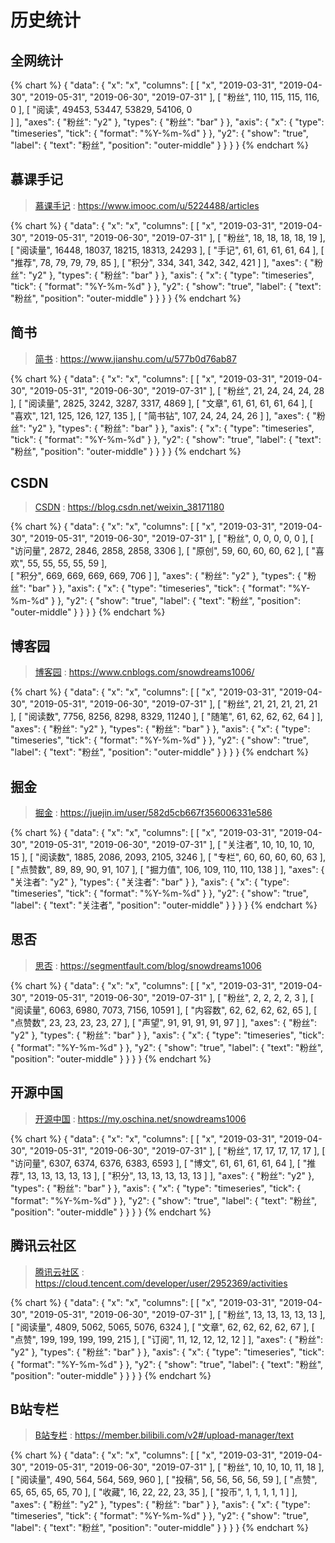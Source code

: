 # 历史统计

## 全网统计

{% chart %}
{
    "data": {
        "x": "x",
        "columns": [
            [
                "x",
                "2019-03-31",
                "2019-04-30",
                "2019-05-31",
                "2019-06-30",
                "2019-07-31"
            ],
            [
                "粉丝",
                110,
                115,
                115,
                116,
                0
            ],
            [
                "阅读",
                49453,
                53447,
                53829,
                54106,
                0               
            ]
        ],
        "axes": {
            "粉丝": "y2"
        },
        "types": {
            "粉丝": "bar"
        }
    },
    "axis": {
      "x": {
        "type": "timeseries",
        "tick": {
            "format": "%Y-%m-%d"
        }
      },
      "y2": {
        "show": "true",
        "label": {
          "text": "粉丝",
          "position": "outer-middle"
        }
      }
    }
}
{% endchart %}

## 慕课手记

> [慕课手记][imooc] : https://www.imooc.com/u/5224488/articles

{% chart %}
{
    "data": {
        "x": "x",
        "columns": [
            [
                "x",
                "2019-03-31",
                "2019-04-30",
                "2019-05-31",
                "2019-06-30",
                "2019-07-31"
            ],
            [
                "粉丝",
                18,
                18,
                18,
                18,
                19
            ],
            [
                "阅读量",
                16448,
                18037,
                18215,
                18313,
                24293
            ],
            [
                "手记",
                61,
                61,
                61,
                61,
                64
            ],
            [
                "推荐",
                78,
                79,
                79,
                79,
                85
            ],
            [
                "积分",
                334,
                341,
                342,
                342,
                421
            ]
        ],
        "axes": {
            "粉丝": "y2"
        },
        "types": {
            "粉丝": "bar"
        }
    },
    "axis": {
      "x": {
        "type": "timeseries",
        "tick": {
            "format": "%Y-%m-%d"
        }
      },
      "y2": {
        "show": "true",
        "label": { 
          "text": "粉丝",
          "position": "outer-middle"
        }
      } 
    }
}
{% endchart %}

## 简书

> [简书][jianshu] : https://www.jianshu.com/u/577b0d76ab87

{% chart %}
{
    "data": {
        "x": "x",
        "columns": [
            [
                "x",
                "2019-03-31",
                "2019-04-30",
                "2019-05-31",
                "2019-06-30",
                "2019-07-31"
            ],
            [
                "粉丝",
                21,
                24,
                24,
                24,
                28
            ],
            [
                "阅读量",
                2825,
                3242,
                3287,
                3317,
                4869
            ],
            [
                "文章",
                61,
                61,
                61,
                61,
                64
            ],
            [
                "喜欢",
                121,
                125,
                126,
                127,
                135
            ],
            [
                "简书钻",
                107,
                24,
                24,
                24,
                26
            ]
        ],
        "axes": {
            "粉丝": "y2"
        },
        "types": {
            "粉丝": "bar"
        }
    },
    "axis": {
      "x": {
        "type": "timeseries",
        "tick": {
            "format": "%Y-%m-%d"
        }
      },
      "y2": {
        "show": "true",
        "label": { 
          "text": "粉丝",
          "position": "outer-middle"
        }
      }
    }
}
{% endchart %}

## CSDN

> [CSDN][csdn] : https://blog.csdn.net/weixin_38171180

{% chart %}
{
    "data": {
        "x": "x",
        "columns": [
            [
                "x",
                "2019-03-31",
                "2019-04-30",
                "2019-05-31",
                "2019-06-30",
                "2019-07-31"
            ],
            [
                "粉丝",
                0,
                0,
                0,
                0,
                0
            ],
            [
                "访问量",
                2872,
                2846,
                2858,
                2858,
                3306
            ],
            [
                "原创",
                59,
                60,
                60,
                60,
                62
            ],
            [
                "喜欢",
                55,
                55,
                55,
                55,
                59
            ],      
            [
                "积分",
                669,
                669,
                669,
                669,
                706
            ]
        ],
        "axes": {
            "粉丝": "y2"
        },
        "types": {
            "粉丝": "bar"
        }
    },
    "axis": {
      "x": {
        "type": "timeseries",
        "tick": {
            "format": "%Y-%m-%d"
        }
      },
      "y2": {
        "show": "true",
        "label": {
          "text": "粉丝",
          "position": "outer-middle"
        }
      }
    }
}
{% endchart %}

## 博客园

> [博客园][cnblogs] : https://www.cnblogs.com/snowdreams1006/

{% chart %}
{
    "data": {
        "x": "x",
        "columns": [
            [
                "x",
                "2019-03-31",
                "2019-04-30",
                "2019-05-31",
                "2019-06-30",
                "2019-07-31"
            ],
            [
                "粉丝",
                21,
                21,
                21,
                21,
                21
            ],
            [
                "阅读数",
                7756,
                8256,
                8298,
                8329,
                11240
            ],
            [
                "随笔",
                61,
                62,
                62,
                62,
                64
            ]
        ],
        "axes": {
            "粉丝": "y2"
        },
        "types": {
            "粉丝": "bar"
        }
    },
    "axis": {
      "x": {
        "type": "timeseries",
        "tick": {
            "format": "%Y-%m-%d"
        }
      },
      "y2": {
        "show": "true",
        "label": {
          "text": "粉丝",
          "position": "outer-middle"
        }
      }
    }
}
{% endchart %}

## 掘金

> [掘金][juejin] : https://juejin.im/user/582d5cb667f356006331e586

{% chart %}
{
    "data": {
        "x": "x",
        "columns": [
            [
                "x",
                "2019-03-31",
                "2019-04-30",
                "2019-05-31",
                "2019-06-30",
                "2019-07-31"
            ],
            [
                "关注者",
                10,
                10,
                10,
                10,
                15
            ],
            [
                "阅读数",
                1885,
                2086,
                2093,
                2105,
                3246
            ],
            [
                "专栏",
                60,
                60,
                60,
                60,
                63
            ],
            [
                "点赞数",
                89,
                89,
                90,
                91,
                107
            ],
            [
                "掘力值",
                106,
                109,
                110,
                110,
                138
            ]
        ],
        "axes": {
            "关注者": "y2"
        },
        "types": {
            "关注者": "bar"
        }
    },
    "axis": {
      "x": {
        "type": "timeseries",
        "tick": {
            "format": "%Y-%m-%d"
        }
      },
      "y2": {
        "show": "true",
        "label": {
          "text": "关注者",
          "position": "outer-middle"
        }
      }
    }
}
{% endchart %}

## 思否

> [思否][segmentfault] : https://segmentfault.com/blog/snowdreams1006

{% chart %}
{
    "data": {
        "x": "x",
        "columns": [
            [
                "x",
                "2019-03-31",
                "2019-04-30",
                "2019-05-31",
                "2019-06-30",
                "2019-07-31"
            ],
            [
                "粉丝",
                2,
                2,
                2,
                2,
                3
            ],
            [
                "阅读量",
                6063,
                6980,
                7073,
                7156,
                10591
            ],
            [
                "内容数",
                62,
                62,
                62,
                62,
                65
            ],
            [
                "点赞数",
                23,
                23,
                23,
                23,
                27
            ],
            [
                "声望",
                91,
                91,
                91,
                91,
                97
            ]
        ],
        "axes": {
            "粉丝": "y2"
        },
        "types": {
            "粉丝": "bar"
        }
    },
    "axis": {
      "x": {
        "type": "timeseries",
        "tick": {
            "format": "%Y-%m-%d"
        }
      },
      "y2": {
        "show": "true",
        "label": {
          "text": "粉丝",
          "position": "outer-middle"
        }
      }
    }
}
{% endchart %}

## 开源中国

> [开源中国][oschina] : https://my.oschina.net/snowdreams1006

{% chart %}
{
    "data": {
        "x": "x",
        "columns": [
            [
                "x",
                "2019-03-31",
                "2019-04-30",
                "2019-05-31",
                "2019-06-30",
                "2019-07-31"
            ],
            [
                "粉丝",
                17,
                17,
                17,
                17,
                17
            ],
            [
                "访问量",
                6307,
                6374,
                6376,
                6383,
                6593
            ],
            [
                "博文",
                61,
                61,
                61,
                61,
                64
            ],
            [
                "推荐",
                13,
                13,
                13,
                13,
                13
            ],
            [
                "积分",
                13,
                13,
                13,
                13,
                13
            ]
        ],
        "axes": {
            "粉丝": "y2"
        },
        "types": {
            "粉丝": "bar"
        }
    },
    "axis": {
      "x": {
        "type": "timeseries",
        "tick": {
            "format": "%Y-%m-%d"
        }
      },
      "y2": {
        "show": "true",
        "label": {
          "text": "粉丝",
          "position": "outer-middle"
        }
      }
    }
}
{% endchart %}

## 腾讯云社区

> [腾讯云社区][tencent-cloud] : https://cloud.tencent.com/developer/user/2952369/activities

{% chart %}
{
    "data": {
        "x": "x",
        "columns": [
            [
                "x",
                "2019-03-31",
                "2019-04-30",
                "2019-05-31",
                "2019-06-30",
                "2019-07-31"
            ],
            [
                "粉丝",
                13,
                13,
                13,
                13,
                13
            ],
            [
                "阅读量",
                4809,
                5062,
                5065,
                5076,
                6324
            ],
            [
                "文章",
                62,
                62,
                62,
                62,
                67
            ],
            [
                "点赞",
                199,
                199,
                199,
                199,
                215
            ],
            [
                "订阅",
                11,
                12,
                12,
                12,
                12
            ]
        ],
        "axes": {
            "粉丝": "y2"
        },
        "types": {
            "粉丝": "bar"
        }
    },
    "axis": {
      "x": {
        "type": "timeseries",
        "tick": {
            "format": "%Y-%m-%d"
        }
      },
      "y2": {
        "show": "true",
        "label": {
          "text": "粉丝",
          "position": "outer-middle"
        }
      }
    }
}
{% endchart %}

## B站专栏

> [B站专栏][bilibili] : https://member.bilibili.com/v2#/upload-manager/text

{% chart %}
{
    "data": {
        "x": "x",
        "columns": [
            [
                "x",
                "2019-03-31",
                "2019-04-30",
                "2019-05-31",
                "2019-06-30",
                "2019-07-31"
            ],
            [
                "粉丝",
                10,
                10,
                10,
                11,
                18
            ],
            [
                "阅读量",
                490,
                564,
                564,
                569,
                960
            ],
            [
                "投稿",
                56,
                56,
                56,
                56,
                59
            ],
            [
                "点赞",
                65,
                65,
                65,
                65,
                70
            ],
            [
                "收藏",
                16,
                22,
                22,
                23,
                35
            ],
            [
                "投币",
                1,
                1,
                1,
                1,
                1
            ]
        ],
        "axes": {
            "粉丝": "y2"
        },
        "types": {
            "粉丝": "bar"
        }
    },
    "axis": {
      "x": {
        "type": "timeseries",
        "tick": {
            "format": "%Y-%m-%d"
        }
      },
      "y2": {
        "show": "true",
        "label": {
          "text": "粉丝",
          "position": "outer-middle"
        }
      }
    }
}
{% endchart %}

<!-- 链接引用 -->
[jianshu]: https://www.jianshu.com/u/577b0d76ab87 "雪之梦技术驿站"
[csdn]: https://blog.csdn.net/weixin_38171180 "雪之梦技术驿站"
[cnblogs]: https://www.cnblogs.com/snowdreams1006/ "雪之梦技术驿站"
[juejin]: https://juejin.im/user/582d5cb667f356006331e586 "雪之梦技术驿站"
[oschina]: https://my.oschina.net/snowdreams1006 "雪之梦技术驿站"
[segmentfault]: https://segmentfault.com/blog/snowdreams1006 "雪之梦技术驿站"
[imooc]: https://www.imooc.com/u/5224488/articles "雪之梦技术驿站"
[bilibili]: https://member.bilibili.com/v2#/upload-manager/text "雪之梦技术驿站"
[weixin]: https://mp.weixin.qq.com/cgi-bin/home?t=home/index&lang=zh_CN&token=641790288 "雪之梦技术驿站"
[tencent-cloud]: https://cloud.tencent.com/developer/user/2952369/activities "雪之梦技术驿站"

